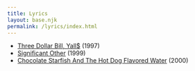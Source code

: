 ```yaml
---
title: Lyrics
layout: base.njk
permalink: /lyrics/index.html
---
```


- [Three Dollar Bill, Yall$](/lyrics/three-dollar-bill/) (1997)
- [Significant Other](/lyrics/significant-other/) (1999)
- [Chocolate Starfish And The Hot Dog Flavored Water](/lyrics/chocolate-starfish/) (2000)
